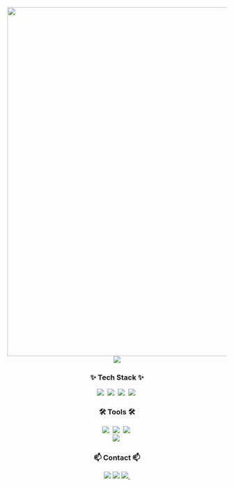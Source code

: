 
<div align="center"> 
<img width="800px" src="https://github.com/dbtjrgh/dbtjrgh/blob/main/Seokho%20Logo.gif"/>
<!-- <img src="https://github-readme-stats.vercel.app/api?username=dbtjrgh&show_icons=true&theme=radical" /> -->
<img src="https://github-readme-stats.vercel.app/api/top-langs/?username=dbtjrgh&layout=compact" />
</div>


<h3 align="center">✨ Tech Stack ✨</h3>
<div align="center">
   <img src="https://img.shields.io/badge/c++-00599C?style=for-the-badge&logo=cplusplus&logoColor=white" />&nbsp
   <img src="https://img.shields.io/badge/c%23-%23239120.svg?style=for-the-badge&logo=csharp&logoColor=white" />&nbsp
   <img src="https://img.shields.io/badge/Visual%20Studio-5C2D91.svg?style=for-the-badge&logo=visual-studio&logoColor=white" />&nbsp
   <img src="https://img.shields.io/badge/unity-%23000000.svg?style=for-the-badge&logo=unity&logoColor=white" />&nbsp
</div>

<h3 align="center">🛠 Tools 🛠</h3>
<div align="center">
  <img src="https://img.shields.io/badge/git-F05033.svg?style=for-the-badge&logo=git&logoColor=white" />&nbsp
  <img src="https://img.shields.io/badge/github-181717.svg?style=for-the-badge&logo=github&logoColor=white" />&nbsp
  <img src="https://img.shields.io/badge/Notion-F3F3F3.svg?style=for-the-badge&logo=notion&logoColor=black" />&nbsp
</div>

<div align="center">
  <img src="https://img.shields.io/badge/miricanvas-03C75A.svg?style=for-the-badge&logo=canvas&logoColor=white" />&nbsp
   
</div>

<h3 align="center">📫 Contact 📫</h3>
<div align="center">
   <a href="mailto:dbtjrgh0522@gmail.com"><img src="https://img.shields.io/badge/Gmail-D14836?style=for-the-badge&logo=gmail&logoColor=white&link=mailto:dbtjrgh0522@gmail.com"/></a>
<a href="https://www.instagram.com/dbtjrgh"><img src="https://img.shields.io/badge/Instagram-%23E4405F.svg?style=for-the-badge&logo=Instagram&logoColor=white&link=https://www.instagram.com/dbtjrgh"/></a>
  <a href="dbtjrgh0522@naver.com">
    <img
      src="https://img.shields.io/badge/dbtjrgh0522@naver.com-0078D4?style=for-the-badge&logo=microsoftoutlook&logoColor=white"/>&nbsp
  </a>
</div>
<!---
dbtjrgh/dbtjrgh is a ✨ special ✨ repository because its `README.md` (this file) appears on your GitHub profile.
You can click the Preview link to take a look at your changes.
--->
